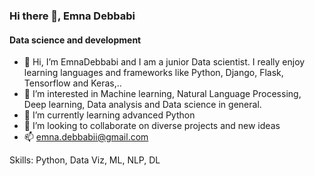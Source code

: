 ### Hi there 👋, Emna Debbabi
#### Data science and development 
- 👋 Hi, I’m EmnaDebbabi and I am a junior Data scientist. I really enjoy learning languages and frameworks like Python, Django, Flask, Tensorflow and Keras,..
- 👀 I’m interested in Machine learning, Natural Language Processing, Deep learning, Data analysis and Data science in general.
- 🌱 I’m currently learning advanced Python
- 💞️ I’m looking to collaborate on diverse projects and new ideas
- 📫 emna.debbabii@gmail.com

Skills: Python, Data Viz, ML, NLP, DL





